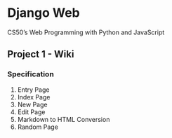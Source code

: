 # Django Web

CS50’s Web Programming with Python and JavaScript

## Project 1 - Wiki

### Specification

1. Entry Page
2. Index Page
3. New Page
4. Edit Page
5. Markdown to HTML Conversion
6. Random Page
